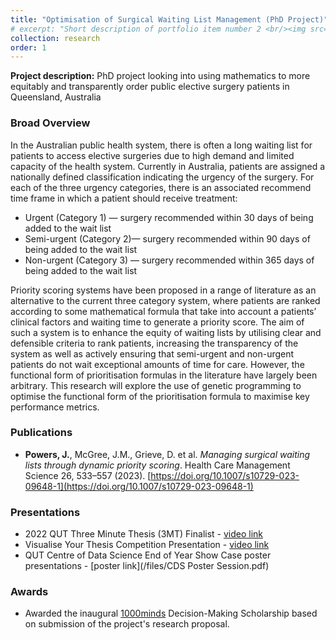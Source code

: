 ```yaml
---
title: "Optimisation of Surgical Waiting List Management (PhD Project)"
# excerpt: "Short description of portfolio item number 2 <br/><img src='/images/500x300.png'>"
collection: research
order: 1
---
```



**Project description:** PhD project looking into using mathematics to more equitably and transparently order public elective surgery patients in Queensland, Australia

### Broad Overview
In the Australian public health system, there is often a long waiting list for patients to access elective surgeries due
to high demand and limited capacity of the health system. Currently in Australia, patients are assigned a nationally
defined classification indicating the urgency of the surgery. For each of the three urgency categories, there is an
associated recommend time frame in which a patient should receive treatment: 

* Urgent (Category 1) — surgery recommended within 30 days of being added to the wait list
* Semi-urgent (Category 2)— surgery recommended within 90 days of being added to the wait list
* Non-urgent (Category 3) — surgery recommended within 365 days of being added to the wait list 

Priority scoring systems have been proposed in a range of literature as an alternative to the current three category
system, where patients are ranked according to some mathematical formula that take into account a patients’ clinical
factors and waiting time to generate a priority score. The aim of such a system is to enhance the equity of
waiting lists by utilising clear and defensible criteria to rank patients, increasing the transparency of the system
as well as actively ensuring that semi-urgent and non-urgent patients do not wait exceptional amounts of time for
care. However, the functional form of prioritisation formulas in the literature have largely been arbitrary. This
research will explore the use of genetic programming to optimise the functional form of the prioritisation formula
to maximise key performance metrics.

### Publications
* **Powers, J.**, McGree, J.M., Grieve, D. et al. *Managing surgical waiting lists through dynamic priority scoring*. Health Care Management Science 26, 533–557 (2023). [https://doi.org/10.1007/s10729-023-09648-1](https://doi.org/10.1007/s10729-023-09648-1)


### Presentations
* 2022 QUT Three Minute Thesis (3MT) Finalist - [video link](https://www.youtube.com/watch?v=mMsUbdwGcnM)
* Visualise Your Thesis Competition Presentation - [video link](https://www.youtube.com/watch?v=nfhS3j-66OU)
* QUT Centre of Data Science End of Year Show Case poster presentations - [poster link](/files/CDS Poster Session.pdf)


### Awards
* Awarded the inaugural [1000minds](https://www.1000minds.com) Decision-Making Scholarship based on submission of the project's research proposal.

